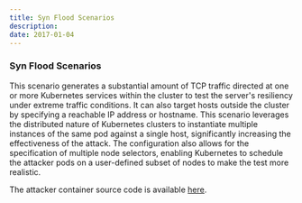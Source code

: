 ```yaml
---
title: Syn Flood Scenarios
description: 
date: 2017-01-04
---
```


### Syn Flood Scenarios

This scenario generates a substantial amount of TCP traffic directed at one or more Kubernetes services within 
the cluster to test the server's resiliency under extreme traffic conditions. 
It can also target hosts outside the cluster by specifying a reachable IP address or hostname. 
This scenario leverages the distributed nature of Kubernetes clusters to instantiate multiple instances 
of the same pod against a single host, significantly increasing the effectiveness of the attack. 
The configuration also allows for the specification of multiple node selectors, enabling Kubernetes to schedule 
the attacker pods on a user-defined subset of nodes to make the test more realistic.



The attacker container source code is available [here](https://github.com/krkn-chaos/krkn-syn-flood).
